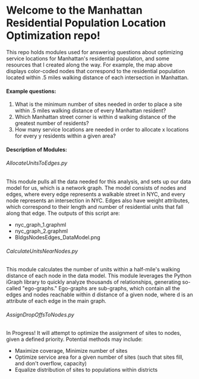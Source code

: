 # Welcome to the Manhattan Residential Population Location Optimization repo!

This repo holds modules used for answering questions about 
optimizing service locations for Manhattan's residential population, and some resources that I created along the way. 
For example, the map above displays color-coded nodes that correspond to the residential population located within .5 miles walking distance of each intersection in Manhattan.

#### Example questions:
1) What is the minimum number of sites needed in order to place a site within .5 miles walking distance of every Manhattan resident?
2) Which Manhattan street corner is within d walking distance of the greatest number of residents?
3) How many service locations are needed in order to allocate x locations for every y residents within a given area?

#### Description of Modules:

###### AllocateUnitsToEdges.py
This module pulls all the data needed for this analysis, 
and sets up our data model for us, which is a network graph. 
The model consists of nodes and edges, 
where every edge represents a walkable street in NYC,
and every node represents an intersection in NYC. 
Edges also have weight attributes, which correspond to their length 
and number of residential units that fall along that edge. 
The outputs of this script are:
  - nyc_graph_1.graphml
  - nyc_graph_2.graphml
  - BldgsNodesEdges_DataModel.png


###### CalculateUnitsNearNodes.py
This module calculates the number of units within a half-mile's 
walking distance of each node in the data model.
This module leverages the Python iGraph library to 
quickly analyze thousands of relationships, generating so-called "ego-graphs."
Ego-graphs are sub-graphs, which contain all the edges and nodes reachable within d 
distance of a given node, where d is an attribute of each edge in the main graph.


###### AssignDropOffsToNodes.py
In Progress! It will attempt to optimize the assignment of sites to nodes, 
given a defined priority. Potential methods may include: 
  - Maximize coverage, Minimize number of sites
  - Optimize service area for a given number of sites 
    (such that sites fill, and don't overflow, capacity)
  - Equalize distribution of sites to populations within districts